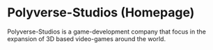 # Polyverse-Studios (Homepage)

Polyverse-Studios is a game-development company that focus in the expansion of 3D based video-games around the world.
